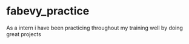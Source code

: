 # fabevy_practice
 As a intern i have been practicing throughout my training well by doing great projects 
